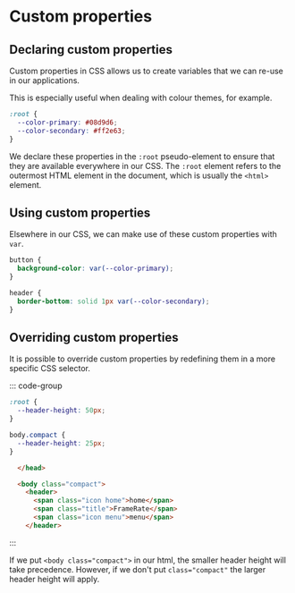 # Custom properties

## Declaring custom properties

Custom properties in CSS allows us to create variables that we can re-use in our
applications.

This is especially useful when dealing with colour themes, for example.

```css
:root {
  --color-primary: #08d9d6;
  --color-secondary: #ff2e63;
}
```

We declare these properties in the `:root` pseudo-element to ensure that they
are available everywhere in our CSS. The `:root` element refers to the outermost
HTML element in the document, which is usually the `<html>` element.

## Using custom properties

Elsewhere in our CSS, we can make use of these custom properties with `var`.

```css
button {
  background-color: var(--color-primary);
}

header {
  border-bottom: solid 1px var(--color-secondary);
}
```

## Overriding custom properties

It is possible to override custom properties by redefining them in a more
specific CSS selector.

::: code-group

```css
:root {
  --header-height: 50px;
}

body.compact {
  --header-height: 25px;
}
```

```html
  </head>

  <body class="compact">
    <header>
      <span class="icon home">home</span>
      <span class="title">FrameRate</span>
      <span class="icon menu">menu</span>
    </header>
```

:::

If we put `<body class="compact">` in our html, the smaller header height will
take precedence. However, if we don't put `class="compact"` the larger header
height will apply.
